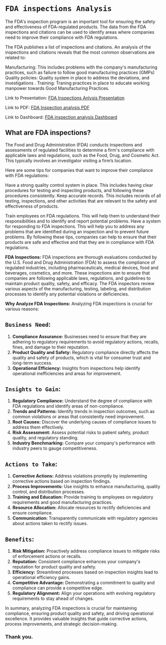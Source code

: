 # `FDA inspections Analysis`

The FDA's inspection program is an important tool for ensuring the safety and effectiveness of FDA-regulated products. The data from the FDA inspections and citations  can be used to identify areas where companies need to improve their compliance with FDA regulations.

The FDA publishes a list of inspections and citations. An analysis of the inspections and citations reveals that the most common observations are related to:

Manufacturing: This includes problems with the company's manufacturing practices, such as failure to follow good manufacturing practices (GMPs) 
Quality policies: Quality system in place to address the deviations, and investigations .
Training: Traning practices in place to educate working manpower towards Good Manufacturing Practices.


Link to Presentation:   [FDA Inspections Anlysis Presentation](https://www.canva.com/design/DAFsU4AFE20/2vdmRBThYPwIeEtFpDvgiA/edit?utm_content=DAFsU4AFE20&utm_campaign=designshare&utm_medium=link2&utm_source=sharebutton)

Link to PDF: [FDA Inspection analysis PDF](https://github.com/raviteja-padala/DATA_ANALYSIS/blob/main/DATA_ANALYSIS_with_Power_BI/FDA_inspection_analysis_with_PowerBI/FDA%20Inspection%20Analysis%20in%20the%20Indian%20Pharmaceutical%20Industry.pdf)

Link to Dashboard: [FDA inspection analysis Dashboard](https://app.powerbi.com/groups/me/reports/5edaf0c9-b9bc-4d5a-90d2-102147ab894e/ReportSection?experience=power-bi)


## What are FDA inspections?
The Food and Drug Administration (FDA) conducts inspections and assessments of regulated facilities to determine a firm's compliance with applicable laws and regulations, such as the Food, Drug, and Cosmetic Act. This typically involves an investigator visiting a firm’s location.

Here are some tips for companies that want to improve their compliance with FDA regulations:

Have a strong quality control system in place. This includes having clear procedures for testing and inspecting products, and following these procedures consistently.
Keep accurate records. This includes records of all testing, inspections, and other activities that are relevant to the safety and effectiveness of products.

Train employees on FDA regulations. This will help them to understand their responsibilities and to identify and report potential problems.
Have a system for responding to FDA inspections. This will help you to address any problems that are identified during an inspection and to prevent future problems.
By following these tips, companies can help to ensure that their products are safe and effective and that they are in compliance with FDA regulations.


**FDA Inspections:**
FDA inspections are thorough evaluations conducted by the U.S. Food and Drug Administration (FDA) to assess the compliance of regulated industries, including pharmaceuticals, medical devices, food and beverages, cosmetics, and more. These inspections aim to ensure that companies are following applicable laws, regulations, and guidelines to maintain product quality, safety, and efficacy. The FDA inspectors review various aspects of the manufacturing, testing, labeling, and distribution processes to identify any potential violations or deficiencies.

**Why Analyze FDA Inspections:**
Analyzing FDA inspections is crucial for various reasons:

## **`Business Need`:**
1. **Compliance Assurance:** Businesses need to ensure that they are adhering to regulatory requirements to avoid regulatory actions, recalls, fines, and damage to their reputation.
2. **Product Quality and Safety:** Regulatory compliance directly affects the quality and safety of products, which is vital for consumer trust and long-term success.
3. **Operational Efficiency:** Insights from inspections help identify operational inefficiencies and areas for improvement.

## **`Insights to Gain`:**
1. **Regulatory Compliance:** Understand the degree of compliance with FDA regulations and identify areas of non-compliance.
2. **Trends and Patterns:** Identify trends in inspection outcomes, such as common violations or areas that consistently need improvement.
3. **Root Causes:** Discover the underlying causes of compliance issues to address them effectively.
4. **Risk Assessment:** Assess potential risks to patient safety, product quality, and regulatory standing.
5. **Industry Benchmarking:** Compare your company's performance with industry peers to gauge competitiveness.

## **`Actions to Take`:**
1. **Corrective Actions:** Address violations promptly by implementing corrective actions based on inspection findings.
2. **Process Improvements:** Use insights to enhance manufacturing, quality control, and distribution processes.
3. **Training and Education:** Provide training to employees on regulatory requirements and good manufacturing practices.
4. **Resource Allocation:** Allocate resources to rectify deficiencies and ensure compliance.
5. **Communication:** Transparently communicate with regulatory agencies about actions taken to rectify issues.

## **`Benefits`:**
1. **Risk Mitigation:** Proactively address compliance issues to mitigate risks of enforcement actions or recalls.
2. **Reputation:** Consistent compliance enhances your company's reputation for product quality and safety.
3. **Efficiency:** Streamlined processes based on inspection insights lead to operational efficiency gains.
4. **Competitive Advantage:** Demonstrating a commitment to quality and compliance can provide a competitive edge.
5. **Regulatory Alignment:** Align your operations with evolving regulatory requirements to stay ahead of changes.

In summary, analyzing FDA inspections is crucial for maintaining compliance, ensuring product quality and safety, and driving operational excellence. It provides valuable insights that guide corrective actions, process improvements, and strategic decision-making.



### Thank you.





